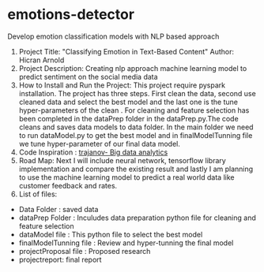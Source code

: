 # emotions-detector
Develop emotion classification models with NLP based approach
1. Project Title: "Classifying Emotion in Text-Based Content"
Author: Hicran Arnold
2. Project Description: Creating nlp approach machine learning model to predict sentiment on the social media data
3. How to Install and Run the Project: This project require pyspark installation. The project has three steps. First clean the data, second use cleaned data and select the best model and the last one is the tune hyper-parameters of the clean . For cleaning and feature selection has been completed in the dataPrep folder in the dataPrep.py.The code cleans and saves  data models to data folder. In the main folder we need to run dataModel.py to get the best model and in finalModelTunning file we tune hyper-parameter of our final data model. 
4. Code Inspiration : [trajanov- Big data analytics ](https://github.com/trajanov/BigDataAnalytics)
5. Road Map: Next I will include neural network, tensorflow library implementation and compare the existing result and lastly I am planning to use the machine learning model to predict a real world data like customer feedback and rates. 
6. List of files:
- Data Folder : saved data
- dataPrep Folder : Inculudes data preparation python file for cleaning and feature selection
- dataModel file : This python file to select the best model
- finalModelTunning file : Review and hyper-tunning the final model
- projectProposal file :  Proposed research 
- projectreport: final report 

